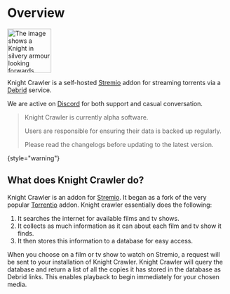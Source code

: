 # Overview

<img alt="The image shows a Knight in silvery armour looking forwards." src="knight-crawler-logo.png" title="Knight Crawler logo" width="100"/>

Knight Crawler is a self-hosted [Stremio](https://www.stremio.com/) addon for streaming torrents via a [Debrid](Supported-Debrid-services.md "Click for a list of Debrid services we support") service.

We are active on [Discord](https://discord.gg/8fQdxay9z2) for both support and casual conversation.

> Knight Crawler is currently alpha software.
> 
> Users are responsible for ensuring their data is backed up regularly.
> 
> Please read the changelogs before updating to the latest version.
>
{style="warning"}

## What does Knight Crawler do?

Knight Crawler is an addon for [Stremio](https://www.stremio.com/). It began as a fork of the very popular [Torrentio](https://github.com/TheBeastLT/torrentio-scraper) addon. Knight crawler essentially does the following:

1. It searches the internet for available films and tv shows.
2. It collects as much information as it can about each film and tv show it finds.
3. It then stores this information to a database for easy access.

When you choose on a film or tv show to watch on Stremio, a request will be sent to your installation of Knight Crawler. Knight Crawler will query the database and return a list of all the copies it has stored in the database as Debrid links. This enables playback to begin immediately for your chosen media.